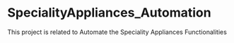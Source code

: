 # SpecialityAppliances_Automation
This project is related to Automate the Speciality Appliances Functionalities 
